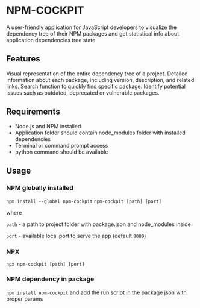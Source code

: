 # NPM-COCKPIT

A user-friendly application for JavaScript developers to visualize the dependency tree of their NPM packages and get statistical info about application dependencies tree state.

## Features

Visual representation of the entire dependency tree of a project.
Detailed information about each package, including version, description, and related links.
Search function to quickly find specific package.
Identify potential issues such as outdated, deprecated or vulnerable packages.

## Requirements

- Node.js and NPM installed
- Application folder should contain node_modules folder with installed dependencies
- Terminal or command prompt access
- python command should be available

## Usage

### NPM globally installed
`npm install --global npm-cockpit`
`npm-cockpit [path] [port]`

where

`path` - a path to project folder with package.json and node_modules inside

`port` - available local port to serve the app (default `8080`)

### NPX
`npx npm-cockpit [path] [port]`

### NPM dependency in package
`npm install npm-cockpit` and add the run script in the package json with proper params
